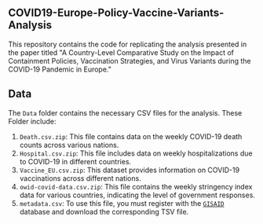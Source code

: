 ## COVID19-Europe-Policy-Vaccine-Variants-Analysis
This repository contains the code for replicating the analysis presented in the paper titled "A Country-Level Comparative Study on the Impact of Containment Policies, Vaccination Strategies, and Virus Variants during the COVID-19 Pandemic in Europe."

## Data
The <code>Data</code> folder contains the necessary CSV files for the analysis. These Folder include:
1. <code>Death.csv.zip</code>: This file contains data on the weekly COVID-19 death counts across various nations.
2. <code>Hospital.csv.zip</code>: This file includes data on weekly hospitalizations due to COVID-19 in different countries.
3. <code>Vaccine_EU.csv.zip</code>: This dataset provides information on COVID-19 vaccinations across different nations.
4. <code>owid-covid-data.csv.zip</code>: This file contains the weekly stringency index data for various countries, indicating the level of government responses.
5. <code>metadata.csv</code>: To use this file, you must register with the <code>[GISAID](https://gisaid.org/)</code> database and download the corresponding TSV file.

